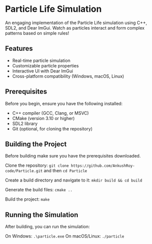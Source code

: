 # Particle Life Simulation

An engaging implementation of the Particle Life simulation using C++, SDL2, and Dear ImGui. Watch as particles interact and form complex patterns based on simple rules!

## Features

- Real-time particle simulation
- Customizable particle properties
- Interactive UI with Dear ImGui
- Cross-platform compatibility (Windows, macOS, Linux)

## Prerequisites

Before you begin, ensure you have the following installed:

- C++ compiler (GCC, Clang, or MSVC)
- CMake (version 3.10 or higher)
- SDL2 library
- Git (optional, for cloning the repository)

## Building the Project

Before building make sure you have the prerequisites downloaded.

Clone the repository:
```git clone https://github.com/AnkushRoy-code/Particle.git```
and then
```cd Particle```

Create a build directory and navigate to it:
```mkdir build && cd build```

Generate the build files:
```cmake ..```

Build the project:
```make```


## Running the Simulation
After building, you can run the simulation:

On Windows: ```.\particle.exe```
On macOS/Linux: ```./particle```
